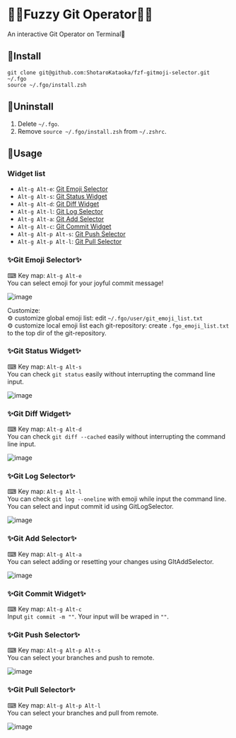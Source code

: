 # 🎉🎉Fuzzy Git Operator🎉🎉
An interactive Git Operator on Terminal🚀

## 🥰Install
```
git clone git@github.com:ShotaroKataoka/fzf-gitmoji-selector.git ~/.fgo
source ~/.fgo/install.zsh
```

## 🚮Uninstall
1. Delete `~/.fgo`.
1. Remove `source ~/.fgo/install.zsh` from `~/.zshrc`.

## 🔰Usage
### Widget list
- `Alt-g Alt-e`: [Git Emoji Selector](#git-emoji-selector)
- `Alt-g Alt-s`: [Git Status Widget](#git-status-widget)
- `Alt-g Alt-d`: [Git Diff Widget](#git-diff-widget)
- `Alt-g Alt-l`: [Git Log Selector](#git-log-selector)
- `Alt-g Alt-a`: [Git Add Selector](#git-add-selector)
- `Alt-g Alt-c`: [Git Commit Widget](#git-commit-widget)
- `Alt-g Alt-p Alt-s`: [Git Push Selector](#git-push-selector)
- `Alt-g Alt-p Alt-l`: [Git Pull Selector](#git-pull-selector)

### ✨Git Emoji Selector✨
⌨ Key map: `Alt-g Alt-e`  
You can select emoji for your joyful commit message!  

![image](https://user-images.githubusercontent.com/42331656/101112422-96b17e00-3620-11eb-9ceb-1168356f63b2.png)

Customize:  
⚙️ customize global emoji list: edit `~/.fgo/user/git_emoji_list.txt`  
⚙️ customize local emoji list each git-repository: create `.fgo_emoji_list.txt` to the top dir of the git-repository.  

### ✨Git Status Widget✨
⌨ Key map: `Alt-g Alt-s`  
You can check `git status` easily without interrupting the command line input.  

![image](https://user-images.githubusercontent.com/42331656/101116505-9a490300-3628-11eb-97cb-cc57a3af9aa0.png)

### ✨Git Diff Widget✨
⌨ Key map: `Alt-g Alt-d`  
You can check `git diff --cached` easily without interrupting the command line input.  

![image](https://user-images.githubusercontent.com/42331656/101116629-db411780-3628-11eb-9d3b-9cc4b02e1a45.png)

### ✨Git Log Selector✨
⌨ Key map: `Alt-g Alt-l`  
You can check `git log --oneline` with emoji while input the command line.  
You can select and input commit id using GitLogSelector.

![image](https://user-images.githubusercontent.com/42331656/101116807-2824ee00-3629-11eb-9276-b1ffd695a268.png)

### ✨Git Add Selector✨
⌨ Key map: `Alt-g Alt-a`  
You can select adding or resetting your changes using GItAddSelector.  

![image](https://user-images.githubusercontent.com/42331656/101117127-b4371580-3629-11eb-96fe-cff6ef57c2af.png)

### ✨Git Commit Widget✨
⌨ Key map: `Alt-g Alt-c`  
Input `git commit -m ""`. Your input will be wraped in `""`.

### ✨Git Push Selector✨
⌨ Key map: `Alt-g Alt-p Alt-s`  
You can select your branches and push to remote.  

![image](https://user-images.githubusercontent.com/42331656/101117469-5ce57500-362a-11eb-8a36-cbd53ea1ce40.png)

### ✨Git Pull Selector✨
⌨ Key map: `Alt-g Alt-p Alt-l`  
You can select your branches and pull from remote.  

![image](https://user-images.githubusercontent.com/42331656/101117533-82727e80-362a-11eb-9ce1-dd2c8ea2c1f0.png)
